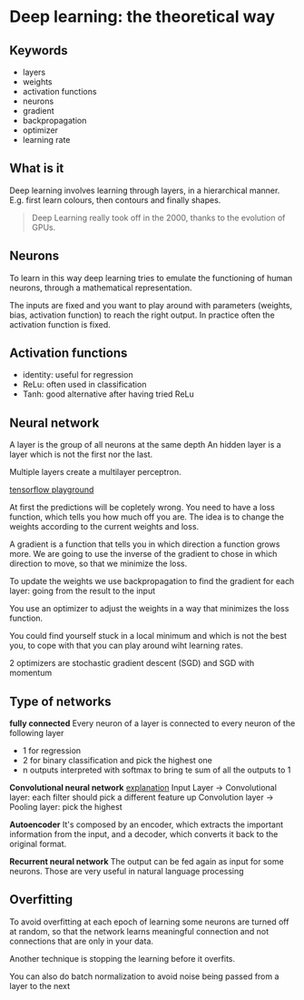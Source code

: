 # Deep learning: the theoretical way
## Keywords
- layers
- weights
- activation functions
- neurons
- gradient
- backpropagation
- optimizer
- learning rate

## What is it
Deep learning involves learning through layers, in a hierarchical manner. E.g. first learn colours, then contours and finally shapes.

> Deep Learning really took off in the 2000, thanks to the evolution of GPUs.

## Neurons
To learn in this way deep learning tries to emulate the functioning of human neurons, through a mathematical representation.

The inputs are fixed and you want to play around with parameters (weights, bias, activation function) to reach the right output.
In practice often the activation function is fixed.

## Activation functions
- identity: useful for regression
- ReLu: often used in classification
- Tanh: good alternative after having tried ReLu

## Neural network
A layer is the group of all neurons at the same depth
An hidden layer is a layer which is not the first nor the last.

Multiple layers create a multilayer perceptron.

[tensorflow playground](http://playground.tensorflow.org)

At first the predictions will be copletely wrong. You need to have a loss function, which tells you how much off you are. The idea is to change the weights according to the current weights and loss.

A gradient is a function that tells you in which direction a function grows more.
We are going to use the inverse of the gradient to chose in which direction to move, so that we minimize the loss.

To update the weights we use backpropagation to find the gradient for each layer: going from the result to the input

You use an optimizer to adjust the weights in a way that minimizes the loss function.

You could find yourself stuck in a local minimum and which is not the best you, to cope with that you can play around wiht learning rates.

2 optimizers are stochastic gradient descent (SGD) and SGD with momentum

## Type of networks
**fully connected**
Every neuron of a layer is connected to every neuron of the following layer
- 1 for regression
- 2 for binary classification and pick the highest one
- n outputs interpreted with softmax to bring te sum of all the outputs to 1

**Convolutional neural network**
[explanation](http://cs231n.github.io/assets/conv-demo/index.html)
Input Layer -> Convolutional layer: each filter should pick a different feature up
Convolution layer -> Pooling layer: pick the highest

**Autoencoder**
It's composed by an encoder, which extracts the important information from the input, and a decoder, which converts it back to the original format.

**Recurrent neural network**
The output can be fed again as input for some neurons. Those are very useful in natural language processing

## Overfitting
To avoid overfitting at each epoch of learning some neurons are turned off at random, so that the network learns meaningful connection and not connections that are only in your data.

Another technique is stopping the learning before it overfits.

You can also do batch normalization to avoid noise being passed from a layer to the next
